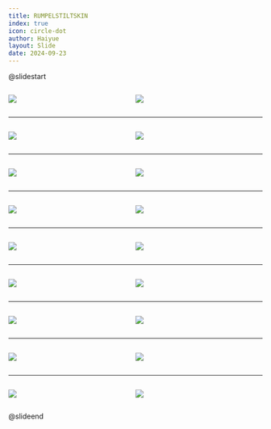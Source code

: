 ```yaml
---
title: RUMPELSTILTSKIN
index: true
icon: circle-dot
author: Haiyue
layout: Slide
date: 2024-09-23
---
```

 
@slidestart

<div style="display:flex">
<div style="flex:1">

![](https://raw.githubusercontent.com/yclord/reading/refs/heads/master/english/Level-W/RUMPELSTILTSKIN/001.webp)
</div>
<div style="flex:1">

![](https://raw.githubusercontent.com/yclord/reading/refs/heads/master/english/Level-W/RUMPELSTILTSKIN/002.webp)
</div>
</div>

---

<div style="display:flex">
<div style="flex:1">

![](https://raw.githubusercontent.com/yclord/reading/refs/heads/master/english/Level-W/RUMPELSTILTSKIN/003.webp)
</div>
<div style="flex:1">

![](https://raw.githubusercontent.com/yclord/reading/refs/heads/master/english/Level-W/RUMPELSTILTSKIN/004.webp)
</div>
</div>

---

<div style="display:flex">
<div style="flex:1">

![](https://raw.githubusercontent.com/yclord/reading/refs/heads/master/english/Level-W/RUMPELSTILTSKIN/005.webp)
</div>
<div style="flex:1">

![](https://raw.githubusercontent.com/yclord/reading/refs/heads/master/english/Level-W/RUMPELSTILTSKIN/006.webp)
</div>
</div>

---

<div style="display:flex">
<div style="flex:1">

![](https://raw.githubusercontent.com/yclord/reading/refs/heads/master/english/Level-W/RUMPELSTILTSKIN/007.webp)
</div>
<div style="flex:1">

![](https://raw.githubusercontent.com/yclord/reading/refs/heads/master/english/Level-W/RUMPELSTILTSKIN/008.webp)
</div>
</div>

---

<div style="display:flex">
<div style="flex:1">

![](https://raw.githubusercontent.com/yclord/reading/refs/heads/master/english/Level-W/RUMPELSTILTSKIN/009.webp)
</div>
<div style="flex:1">

![](https://raw.githubusercontent.com/yclord/reading/refs/heads/master/english/Level-W/RUMPELSTILTSKIN/010.webp)
</div>
</div>

---

<div style="display:flex">
<div style="flex:1">

![](https://raw.githubusercontent.com/yclord/reading/refs/heads/master/english/Level-W/RUMPELSTILTSKIN/011.webp)
</div>
<div style="flex:1">

![](https://raw.githubusercontent.com/yclord/reading/refs/heads/master/english/Level-W/RUMPELSTILTSKIN/012.webp)
</div>
</div>

---

<div style="display:flex">
<div style="flex:1">

![](https://raw.githubusercontent.com/yclord/reading/refs/heads/master/english/Level-W/RUMPELSTILTSKIN/013.webp)
</div>
<div style="flex:1">

![](https://raw.githubusercontent.com/yclord/reading/refs/heads/master/english/Level-W/RUMPELSTILTSKIN/014.webp)
</div>
</div>

---

<div style="display:flex">
<div style="flex:1">

![](https://raw.githubusercontent.com/yclord/reading/refs/heads/master/english/Level-W/RUMPELSTILTSKIN/015.webp)
</div>
<div style="flex:1">

![](https://raw.githubusercontent.com/yclord/reading/refs/heads/master/english/Level-W/RUMPELSTILTSKIN/016.webp)
</div>
</div>

---

<div style="display:flex">
<div style="flex:1">

![](https://raw.githubusercontent.com/yclord/reading/refs/heads/master/english/Level-W/RUMPELSTILTSKIN/017.webp)
</div>
<div style="flex:1">

![](https://raw.githubusercontent.com/yclord/reading/refs/heads/master/english/Level-W/RUMPELSTILTSKIN/018.webp)
</div>
</div>

@slideend